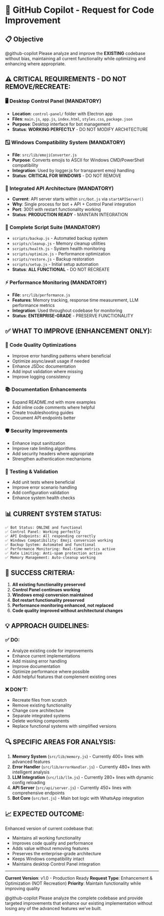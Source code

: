 # 🚀 GitHub Copilot - Request for Code Improvement

## 📋 **Objective**
@github-copilot Please analyze and improve the **EXISTING** codebase without bias, maintaining all current functionality while optimizing and enhancing where appropriate.

## ⚠️ **CRITICAL REQUIREMENTS - DO NOT REMOVE/RECREATE:**

### 🖥️ **Desktop Control Panel (MANDATORY)**
- **Location**: `control-panel/` folder with Electron app
- **Files**: `main.js`, `app.js`, `index.html`, `styles.css`, `package.json`
- **Purpose**: Desktop interface for bot management
- **Status**: **WORKING PERFECTLY** - DO NOT MODIFY ARCHITECTURE

### 🪟 **Windows Compatibility System (MANDATORY)**
- **File**: `src/lib/emojiConverter.js` 
- **Purpose**: Converts emojis to ASCII for Windows CMD/PowerShell compatibility
- **Integration**: Used by logger.js for transparent emoji handling
- **Status**: **CRITICAL FOR WINDOWS** - DO NOT REMOVE

### 🔗 **Integrated API Architecture (MANDATORY)**
- **Current**: API server starts within `src/bot.js` via `startAPIServer()`
- **Why**: Single process for bot + API + Control Panel integration
- **Port**: 3001 with restart functionality working
- **Status**: **PRODUCTION READY** - MAINTAIN INTEGRATION

### 📁 **Complete Script Suite (MANDATORY)**
- `scripts/backup.js` - Automated backup system
- `scripts/cleanup.js` - Memory cleanup utilities  
- `scripts/health.js` - System health monitoring
- `scripts/optimize.js` - Performance optimization
- `scripts/restore.js` - Backup restoration
- `scripts/setup.js` - Initial setup automation
- **Status**: **ALL FUNCTIONAL** - DO NOT RECREATE

### ⚡ **Performance Monitoring (MANDATORY)**
- **File**: `src/lib/performance.js`
- **Features**: Memory tracking, response time measurement, LLM performance metrics
- **Integration**: Used throughout codebase for monitoring
- **Status**: **ENTERPRISE-GRADE** - PRESERVE FUNCTIONALITY

## ✅ **WHAT TO IMPROVE (ENHANCEMENT ONLY):**

### 🔧 **Code Quality Optimizations**
- Improve error handling patterns where beneficial
- Optimize async/await usage if needed
- Enhance JSDoc documentation
- Add input validation where missing
- Improve logging consistency

### 📚 **Documentation Enhancements**
- Expand README.md with more examples
- Add inline code comments where helpful
- Create troubleshooting guides
- Document API endpoints better

### 🛡️ **Security Improvements** 
- Enhance input sanitization
- Improve rate limiting algorithms
- Add security headers where appropriate
- Strengthen authentication mechanisms

### 🧪 **Testing & Validation**
- Add unit tests where beneficial
- Improve error scenario handling
- Add configuration validation
- Enhance system health checks

## 📊 **CURRENT SYSTEM STATUS:**
```
✅ Bot Status: ONLINE and functional
✅ Control Panel: Working perfectly 
✅ API Endpoints: All responding correctly
✅ Windows Compatibility: Emoji conversion working
✅ Backup System: Automated and functional
✅ Performance Monitoring: Real-time metrics active
✅ Rate Limiting: Anti-spam protection active
✅ Memory Management: Auto-cleanup working
```

## 🎯 **SUCCESS CRITERIA:**
1. **All existing functionality preserved**
2. **Control Panel continues working**  
3. **Windows emoji conversion maintained**
4. **Bot restart functionality preserved**
5. **Performance monitoring enhanced, not replaced**
6. **Code quality improved without architectural changes**

## 💡 **APPROACH GUIDELINES:**

### ✅ **DO:**
- Analyze existing code for improvements
- Enhance current implementations
- Add missing error handling
- Improve documentation
- Optimize performance where possible
- Add helpful features that complement existing ones

### ❌ **DON'T:**
- Recreate files from scratch
- Remove existing functionality
- Change core architecture 
- Separate integrated systems
- Delete working components
- Replace functional systems with simplified versions

## 🔍 **SPECIFIC AREAS FOR ANALYSIS:**

1. **Memory System** (`src/lib/memory.js`) - Currently 400+ lines with advanced features
2. **Error Handler** (`src/lib/errorHandler.js`) - Currently 480+ lines with intelligent analysis
3. **LLM Integration** (`src/lib/llm.js`) - Currently 280+ lines with dynamic config reloading
4. **API Server** (`src/api/server.js`) - Currently 450+ lines with comprehensive endpoints
5. **Bot Core** (`src/bot.js`) - Main bot logic with WhatsApp integration

## 📈 **EXPECTED OUTCOME:**
Enhanced version of current codebase that:
- Maintains all working functionality
- Improves code quality and performance  
- Adds value without removing features
- Preserves the enterprise-grade architecture
- Keeps Windows compatibility intact
- Maintains desktop Control Panel integration

---

**Current Version**: v1.0 - Production Ready
**Request Type**: Enhancement & Optimization (NOT Recreation)
**Priority**: Maintain functionality while improving quality

@github-copilot Please analyze the complete codebase and provide targeted improvements that enhance our existing implementation without losing any of the advanced features we've built.